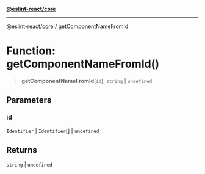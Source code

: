 [**@eslint-react/core**](../README.md)

***

[@eslint-react/core](../README.md) / getComponentNameFromId

# Function: getComponentNameFromId()

> **getComponentNameFromId**(`id`): `string` \| `undefined`

## Parameters

### id

`Identifier` | `Identifier`[] | `undefined`

## Returns

`string` \| `undefined`
